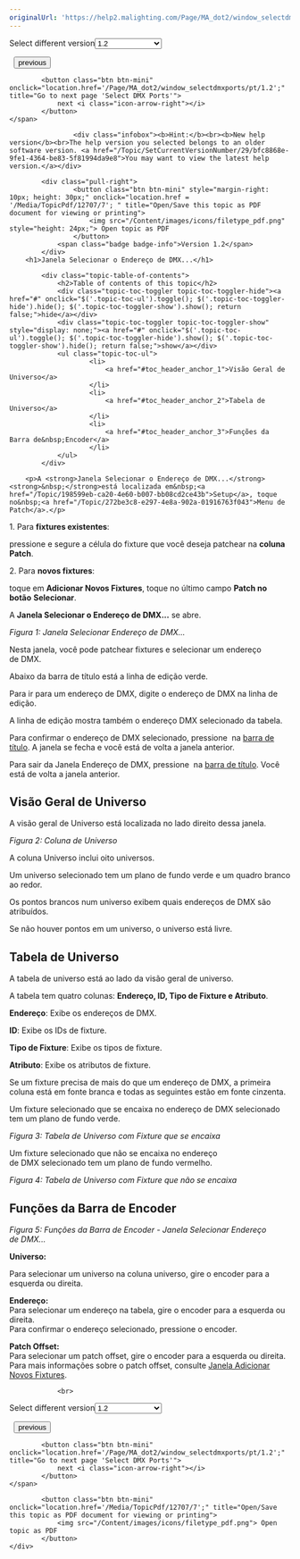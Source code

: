 ```yaml
---
originalUrl: 'https://help2.malighting.com/Page/MA_dot2/window_selectdmxaddress/pt/1.2'
---
```


<div class="topic-navigation">

<div class="pull-right">
	<span class="pull-left">


<div class="pull-left">
<form action="/Topic/SetCurrentVersionNumber" class="form-inline" id="frmTagSelector" method="post">	<span class="form-mini">
		<div class="input-prepend"><span class="add-on">Select different version</span><select autocomplete="off" id="versionNumberId" name="versionNumberId" onchange="$(this).closest('#frmTagSelector').submit();" style="width: 120px;"><option value="">- latest -</option>
<option value="3">1.1</option>
<option selected="selected" value="7">1.2</option>
<option value="12">1.3</option>
<option value="16">1.5</option>
<option value="29">1.9</option>
</select></div>
		<input data-val="true" data-val-number="The field Int32 must be a number." data-val-required="The Int32 field is required." id="ProductId" name="ProductId" type="hidden" value="7">
		<input id="CurrentGuid" name="CurrentGuid" type="hidden" value="bfc8868e-9fe1-4364-be83-5f81994da9e8">
	</span>
</form></div>&nbsp;	</span>
	<span class="pull-right" style="white-space: nowrap;">
			<button class="btn btn-mini" onclick="location.href='/Page/MA_dot2/window_selectbutton/pt/1.2'; " title="Go to previous page 'Select Button'">
				<i class="icon-arrow-left"></i> previous
			</button>

			<button class="btn btn-mini" onclick="location.href='/Page/MA_dot2/window_selectdmxports/pt/1.2';" title="Go to next page 'Select DMX Ports'">
				next <i class="icon-arrow-right"></i> 
			</button>
	</span>
</div>
<div class="clear-fix" style="margin-bottom: 10px"></div>
</div>

					<div class="infobox"><b>Hint:</b><br><b>New help version</b><br>The help version you selected belongs to an older software version. <a href="/Topic/SetCurrentVersionNumber/29/bfc8868e-9fe1-4364-be83-5f81994da9e8">You may want to view the latest help version.</a></div>

			<div class="pull-right">
					<button class="btn btn-mini" style="margin-right: 10px; height: 30px;" onclick="location.href = '/Media/TopicPdf/12707/7'; " title="Open/Save this topic as PDF document for viewing or printing">
						<img src="/Content/images/icons/filetype_pdf.png" style="height: 24px;"> Open topic as PDF
					</button>
				<span class="badge badge-info">Version 1.2</span>
			</div>
		<h1>Janela Selecionar o Endereço de DMX...</h1>

			<div class="topic-table-of-contents">
				<h2>Table of contents of this topic</h2>
				<div class="topic-toc-toggler topic-toc-toggler-hide"><a href="#" onclick="$('.topic-toc-ul').toggle(); $('.topic-toc-toggler-hide').hide(); $('.topic-toc-toggler-show').show(); return false;">hide</a></div>
				<div class="topic-toc-toggler topic-toc-toggler-show" style="display: none;"><a href="#" onclick="$('.topic-toc-ul').toggle(); $('.topic-toc-toggler-hide').show(); $('.topic-toc-toggler-show').hide(); return false;">show</a></div>
				<ul class="topic-toc-ul">
						<li>
							<a href="#toc_header_anchor_1">Visão Geral de Universo</a>
						</li>
						<li>
							<a href="#toc_header_anchor_2">Tabela de Universo</a>
						</li>
						<li>
							<a href="#toc_header_anchor_3">Funções da Barra de&nbsp;Encoder</a>
						</li>
				</ul>
			</div>

		<p>A <strong>Janela Selecionar o Endereço de DMX...</strong><strong>&nbsp;</strong>está localizada em&nbsp;<a href="/Topic/198599eb-ca20-4e60-b007-bb08cd2ce43b">Setup</a>, toque no&nbsp;<a href="/Topic/272be3c8-e297-4e8a-902a-01916763f043">Menu de Patch</a>.</p>

<p>1. Para&nbsp;<strong>fixtures existentes</strong>:<strong> </strong></p>

<p>pressione e segure a célula do fixture que você deseja patchear na&nbsp;<strong>coluna Patch</strong>.</p>

<p>2. Para&nbsp;<strong>novos&nbsp;fixtures</strong>:<strong> </strong></p>

<p>toque em&nbsp;<strong>Adicionar Novos Fixtures</strong>, toque no último campo&nbsp;<strong>Patch&nbsp;no botão</strong>&nbsp;<strong>Selecionar</strong>.</p>

<p>A <strong>Janela Selecionar o Endereço de&nbsp;DMX.​..</strong>&nbsp;se abre.</p>

<p><span class="image_gray_border"><img alt="" src="/Media/Image/Dot2_ViewsandWindows_SelectDMXAddress01_1-1-3.png" style="height:auto"></span><em>Figura 1: Janela Selecionar Endereço de DMX...</em></p>

<p>Nesta janela, você pode patchear&nbsp;fixtures e selecionar um endereço de&nbsp;DMX.</p>

<p>Abaixo da barra de título está a linha de edição verde.</p>

<p>Para ir para um endereço de&nbsp;DMX, digite o endereço de&nbsp;DMX na linha de edição.</p>

<p>A linha de edição mostra também o endereço DMX selecionado da tabela.</p>

<p>Para confirmar o endereço de&nbsp;DMX selecionado, pressione&nbsp;<img alt="" src="/Media/Image/Dot2_ViewsandWindows_ControlElements_TitleBar13_1-0.PNG">&nbsp;na&nbsp;<a href="/Topic/a9e3dcd7-1fb1-4dab-8e42-03f9e0de3e99">barra de título</a>. A janela se fecha e você está de volta a janela anterior.</p>

<p>Para sair da Janela Endereço de DMX, pressione&nbsp;<img alt="" src="/Media/Image/Dot2_ViewsandWindows_ControlElements_TitleBar14_1-0_1.PNG">&nbsp;na&nbsp;<a href="/Topic/a9e3dcd7-1fb1-4dab-8e42-03f9e0de3e99">barra de título</a>. Você está de volta a janela anterior.</p>

<a name="toc_header_anchor_1" id="toc_header_anchor_1" class="topic-toc-item"></a><h2>Visão Geral de Universo</h2>

<p>A visão geral de Universo está localizada no lado direito dessa janela.</p>

<p><span class="image_gray_border"><img alt="" src="/Media/Image/Dot2_ViewsandWindows_SelectDMXAddress02_1-0.PNG" style="height:auto"></span><em>Figura 2: Coluna de&nbsp;Universo</em></p>

<p>A coluna Universo inclui oito universos.</p>

<p>Um universo selecionado tem um plano de fundo verde e um quadro branco ao redor.</p>

<p>Os pontos brancos num universo exibem quais endereços de DMX&nbsp;são atribuídos.</p>

<p>Se não houver pontos em um universo, o universo está livre.</p>

<a name="toc_header_anchor_2" id="toc_header_anchor_2" class="topic-toc-item"></a><h2>Tabela de Universo</h2>

<p>A tabela de universo está ao lado da visão geral de universo.</p>

<p>A tabela tem quatro colunas: <strong>Endereço, ID, Tipo de Fixture e Atributo</strong>.</p>

<p><strong>Endereço</strong>: Exibe os endereços de&nbsp;DMX.</p>

<p><strong>ID</strong>: Exibe os IDs de fixture.</p>

<p><strong>Tipo de Fixture</strong>: Exibe os tipos de fixture.</p>

<p><strong>Atributo</strong>: Exibe os atributos de fixture.</p>

<p>Se um fixture precisa de mais do que um endereço de&nbsp;DMX, a primeira coluna está em fonte branca e todas as seguintes estão em fonte cinzenta.</p>

<p>Um fixture&nbsp;selecionado que se encaixa no endereço de&nbsp;DMX selecionado tem um plano de fundo verde.</p>

<p><span class="image_gray_border"><img alt="" src="/Media/Image/Dot2_ViewsandWindows_SelectDMXAddress03_1-0.PNG" style="height:auto"></span><em>Figura 3: Tabela de&nbsp;Universo com Fixture que se encaixa</em></p>

<p>Um&nbsp;fixture&nbsp;selecionado que não se encaixa no endereço de&nbsp;DMX&nbsp;selecionado tem um plano de fundo vermelho.</p>

<p><span class="image_gray_border"><img alt="" src="/Media/Image/Dot2_ViewsandWindows_SelectDMXAddress04_1-0.PNG" style="height:auto"></span><em>Figura 4: Tabela de&nbsp;Universo com Fixture que não se encaixa</em></p>

<a name="toc_header_anchor_3" id="toc_header_anchor_3" class="topic-toc-item"></a><h2>Funções da Barra de&nbsp;Encoder</h2>

<p><span class="image_gray_border"><img alt="" src="/Media/Image/Dot2_ViewsandWindows_SelectDMXAddress05_1-1-3.png" style="height:auto"></span><em>Figura 5: Funções da Barra de&nbsp;Encoder&nbsp;- Janela Selecionar Endereço de&nbsp;DMX...</em></p>

<p><strong>Universo:</strong></p>

<p>Para selecionar um universo na coluna universo, gire o encoder para a esquerda ou direita​.</p>

<p><strong>Endereço:</strong><br>
Para selecionar um endereço na tabela, gire o encoder para a esquerda ou direita.<br>
Para confirmar o endereço selecionado, pressione o encoder.</p>

<p><strong>Patch Offset:</strong><br>
Para selecionar um patch offset, gire o encoder para a esquerda ou direita.<br>
Para mais informações sobre o patch offset, consulte&nbsp;<a href="/Topic/dce789eb-89d8-49f1-aedc-bd9fbd45afa0">Janela Adicionar Novos Fixtures</a>.</p>


				<br>
<div class="topic-navigation">

<div class="pull-right">
	<span class="pull-left">


<div class="pull-left">
<form action="/Topic/SetCurrentVersionNumber" class="form-inline" id="frmTagSelector" method="post">	<span class="form-mini">
		<div class="input-prepend"><span class="add-on">Select different version</span><select autocomplete="off" id="versionNumberId" name="versionNumberId" onchange="$(this).closest('#frmTagSelector').submit();" style="width: 120px;"><option value="">- latest -</option>
<option value="3">1.1</option>
<option selected="selected" value="7">1.2</option>
<option value="12">1.3</option>
<option value="16">1.5</option>
<option value="29">1.9</option>
</select></div>
		<input data-val="true" data-val-number="The field Int32 must be a number." data-val-required="The Int32 field is required." id="ProductId" name="ProductId" type="hidden" value="7">
		<input id="CurrentGuid" name="CurrentGuid" type="hidden" value="bfc8868e-9fe1-4364-be83-5f81994da9e8">
	</span>
</form></div>&nbsp;	</span>
	<span class="pull-right" style="white-space: nowrap;">
			<button class="btn btn-mini" onclick="location.href='/Page/MA_dot2/window_selectbutton/pt/1.2'; " title="Go to previous page 'Select Button'">
				<i class="icon-arrow-left"></i> previous
			</button>

			<button class="btn btn-mini" onclick="location.href='/Page/MA_dot2/window_selectdmxports/pt/1.2';" title="Go to next page 'Select DMX Ports'">
				next <i class="icon-arrow-right"></i> 
			</button>
	</span>
</div>
	<div class="clear-fix"></div>
	<div class="pull-right">
	
			<button class="btn btn-mini" onclick="location.href='/Media/TopicPdf/12707/7';" title="Open/Save this topic as PDF document for viewing or printing">
				<img src="/Content/images/icons/filetype_pdf.png"> Open topic as PDF
			</button>
	</div>
<div class="clear-fix" style="margin-bottom: 10px"></div>
</div>

	
